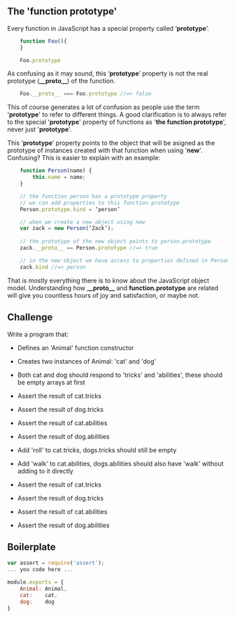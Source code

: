 The 'function prototype'
------------------------

Every function in JavaScript has a special property called ‘__prototype__’.

```js
	function Foo(){
	}

	Foo.prototype
```

As confusing as it may sound, this ‘__prototype__’ property is not the real prototype (__\_\_proto\_\___) of the function. 

```js
	Foo.__proto__ === Foo.prototype //=> false
```

This of course generates a lot of confusion as people use the term '__prototype__' to refer to different things. 
A good clarification is to always refer to the special '__prototype__' property of functions as '__the function prototype__', never just '__prototype__'.

This ‘__prototype__’ property points to the object that will be asigned as the prototype of instances created with that function when using '__new__'. Confusing? This is easier to explain with an example:

```js
	function Person(name) {
		this.name = name;
	}

	// the function person has a prototype property
	// we can add properties to this function prototype
	Person.prototype.kind = ‘person’

	// when we create a new object using new
	var zack = new Person(‘Zack’);
	
	// the prototype of the new object points to person.prototype
	zack.__proto__ == Person.prototype //=> true

	// in the new object we have access to properties defined in Person.prototype
	zack.kind //=> person
```

That is mostly everything there is to know about the JavaScript object model. Understanding how __\_\_proto\_\___ and __function.prototype__ are related will give you countless hours of joy and satisfaction, or maybe not.

Challenge
---------

Write a program that:
- Defines an 'Animal' function constructor
- Creates two instances of Animal: 'cat' and 'dog'
- Both cat and dog should respond to 'tricks' and 'abilities', these should be empty arrays at first

- Assert the result of cat.tricks
- Assert the result of dog.tricks
- Assert the result of cat.abilities
- Assert the result of dog.abilities

- Add 'roll' to cat.tricks, dogs.tricks should still be empty
- Add 'walk' to cat.abilities, dogs.abilities should also have 'walk' without adding to it directly

- Assert the result of cat.tricks
- Assert the result of dog.tricks
- Assert the result of cat.abilities
- Assert the result of dog.abilities

Boilerplate
-----------
```js
var assert = require('assert');
... you code here ...

module.exports = {
	Animal: Animal,
	cat:    cat,
	dog:    dog
}
```


